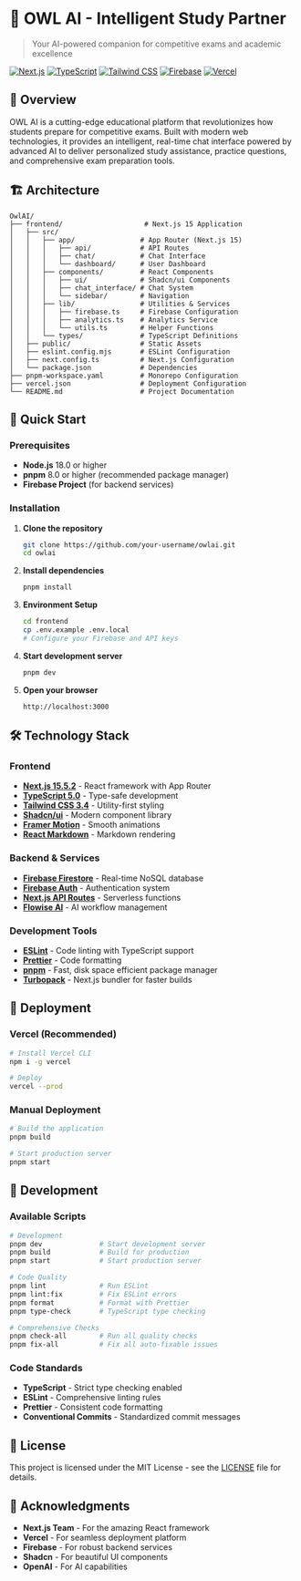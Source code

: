 # 🦉 OWL AI - Intelligent Study Partner

> Your AI-powered companion for competitive exams and academic excellence

[![Next.js](https://img.shields.io/badge/Next.js-15.5.2-black?style=flat-square&logo=next.js)](https://nextjs.org/)
[![TypeScript](https://img.shields.io/badge/TypeScript-5.0-blue?style=flat-square&logo=typescript)](https://www.typescriptlang.org/)
[![Tailwind CSS](https://img.shields.io/badge/Tailwind_CSS-3.4-38B2AC?style=flat-square&logo=tailwind-css)](https://tailwindcss.com/)
[![Firebase](https://img.shields.io/badge/Firebase-10.0-orange?style=flat-square&logo=firebase)](https://firebase.google.com/)
[![Vercel](https://img.shields.io/badge/Deployed_on-Vercel-black?style=flat-square&logo=vercel)](https://vercel.com/)

## 🎯 Overview

OWL AI is a cutting-edge educational platform that revolutionizes how students prepare for competitive exams. Built with modern web technologies, it provides an intelligent, real-time chat interface powered by advanced AI to deliver personalized study assistance, practice questions, and comprehensive exam preparation tools.

## 🏗️ Architecture

```
OwlAI/
├── frontend/                    # Next.js 15 Application
│   ├── src/
│   │   ├── app/                # App Router (Next.js 15)
│   │   │   ├── api/            # API Routes
│   │   │   ├── chat/           # Chat Interface
│   │   │   └── dashboard/      # User Dashboard
│   │   ├── components/         # React Components
│   │   │   ├── ui/             # Shadcn/ui Components
│   │   │   ├── chat_interface/ # Chat System
│   │   │   └── sidebar/        # Navigation
│   │   ├── lib/                # Utilities & Services
│   │   │   ├── firebase.ts     # Firebase Configuration
│   │   │   ├── analytics.ts    # Analytics Service
│   │   │   └── utils.ts        # Helper Functions
│   │   └── types/              # TypeScript Definitions
│   ├── public/                 # Static Assets
│   ├── eslint.config.mjs       # ESLint Configuration
│   ├── next.config.ts          # Next.js Configuration
│   └── package.json            # Dependencies
├── pnpm-workspace.yaml         # Monorepo Configuration
├── vercel.json                 # Deployment Configuration
└── README.md                   # Project Documentation
```

## 🚀 Quick Start

### Prerequisites
- **Node.js** 18.0 or higher
- **pnpm** 8.0 or higher (recommended package manager)
- **Firebase Project** (for backend services)

### Installation

1. **Clone the repository**
   ```bash
   git clone https://github.com/your-username/owlai.git
   cd owlai
   ```

2. **Install dependencies**
   ```bash
   pnpm install
   ```

3. **Environment Setup**
   ```bash
   cd frontend
   cp .env.example .env.local
   # Configure your Firebase and API keys
   ```

4. **Start development server**
   ```bash
   pnpm dev
   ```

5. **Open your browser**
   ```
   http://localhost:3000
   ```

## 🛠️ Technology Stack

### Frontend
- **[Next.js 15.5.2](https://nextjs.org/)** - React framework with App Router
- **[TypeScript 5.0](https://www.typescriptlang.org/)** - Type-safe development
- **[Tailwind CSS 3.4](https://tailwindcss.com/)** - Utility-first styling
- **[Shadcn/ui](https://ui.shadcn.com/)** - Modern component library
- **[Framer Motion](https://www.framer.com/motion/)** - Smooth animations
- **[React Markdown](https://github.com/remarkjs/react-markdown)** - Markdown rendering

### Backend & Services
- **[Firebase Firestore](https://firebase.google.com/docs/firestore)** - Real-time NoSQL database
- **[Firebase Auth](https://firebase.google.com/docs/auth)** - Authentication system
- **[Next.js API Routes](https://nextjs.org/docs/app/building-your-application/routing/route-handlers)** - Serverless functions
- **[Flowise AI](https://flowiseai.com/)** - AI workflow management

### Development Tools
- **[ESLint](https://eslint.org/)** - Code linting with TypeScript support
- **[Prettier](https://prettier.io/)** - Code formatting
- **[pnpm](https://pnpm.io/)** - Fast, disk space efficient package manager
- **[Turbopack](https://turbo.build/pack)** - Next.js bundler for faster builds

## 🚀 Deployment

### Vercel (Recommended)
```bash
# Install Vercel CLI
npm i -g vercel

# Deploy
vercel --prod
```

### Manual Deployment
```bash
# Build the application
pnpm build

# Start production server
pnpm start
```

## 🧪 Development

### Available Scripts
```bash
# Development
pnpm dev              # Start development server
pnpm build            # Build for production
pnpm start            # Start production server

# Code Quality
pnpm lint             # Run ESLint
pnpm lint:fix         # Fix ESLint errors
pnpm format           # Format with Prettier
pnpm type-check       # TypeScript type checking

# Comprehensive Checks
pnpm check-all        # Run all quality checks
pnpm fix-all          # Fix all auto-fixable issues
```

### Code Standards
- **TypeScript** - Strict type checking enabled
- **ESLint** - Comprehensive linting rules
- **Prettier** - Consistent code formatting
- **Conventional Commits** - Standardized commit messages


## 📄 License

This project is licensed under the MIT License - see the [LICENSE](LICENSE) file for details.

## 🙏 Acknowledgments

- **Next.js Team** - For the amazing React framework
- **Vercel** - For seamless deployment platform
- **Firebase** - For robust backend services
- **Shadcn** - For beautiful UI components
- **OpenAI** - For AI capabilities

